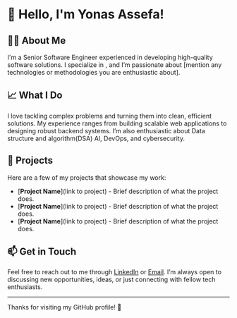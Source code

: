 # 👋 Hello, I'm Yonas Assefa!

## 👨‍💻 About Me

I'm a Senior Software Engineer experienced in developing high-quality software solutions. I specialize in , and I’m passionate about [mention any technologies or methodologies you are enthusiastic about].


## 📈 What I Do

I love tackling complex problems and turning them into clean, efficient solutions. My experience ranges from building scalable web applications to designing robust backend systems. I’m also enthusiastic about Data structure and algorithm(DSA) AI, DevOps, and cybersecurity.

## 🔧 Projects

Here are a few of my projects that showcase my work:
- [**Project Name**](link to project) - Brief description of what the project does.
- [**Project Name**](link to project) - Brief description of what the project does.
- [**Project Name**](link to project) - Brief description of what the project does.

## 📫 Get in Touch

Feel free to reach out to me through [LinkedIn](your-linkedin-profile) or [Email](mailto:your-email@example.com). I’m always open to discussing new opportunities, ideas, or just connecting with fellow tech enthusiasts.

---

Thanks for visiting my GitHub profile! 🚀
